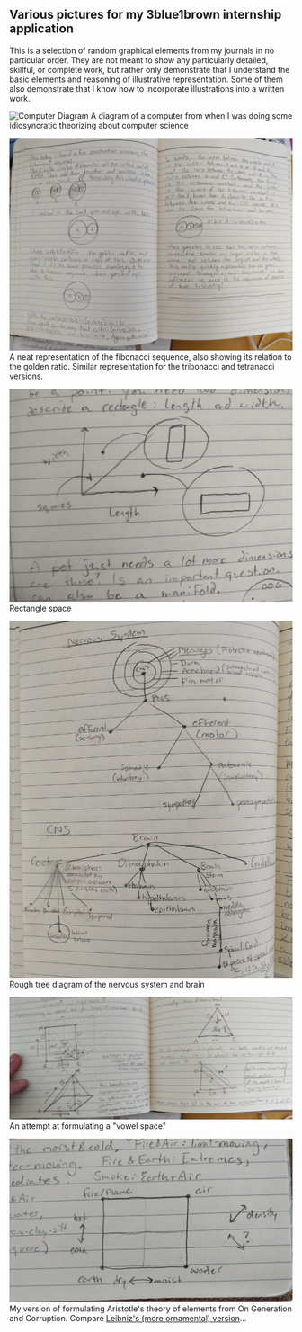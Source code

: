 ## Various pictures for my 3blue1brown internship application 

This is a selection of random graphical elements from my journals in no particular order. They are not meant to show any particularly detailed, skillful, or complete work, but rather only demonstrate that I understand the basic elements and reasoning of illustrative representation. Some of them also demonstrate that I know how to incorporate illustrations into a written work.

![Computer Diagram](./IMG_20210409_145408__01.jpg)
A diagram of a computer from when I was doing some idiosyncratic theorizing about computer science

![Fibonacci](./IMG_20210409_150118__01.jpg)
A neat representation of the fibonacci sequence, also showing its relation to the golden ratio. Similar representation for the tribonacci and tetranacci versions.

![Rectangle Space](./IMG_20210409_150319__01.jpg)
Rectangle space

![Nervous System](./IMG_20210409_150553__01.jpg)
Rough tree diagram of the nervous system and brain

![Vowel Space](./IMG_20210409_150659__01.jpg)
An attempt at formulating a "vowel space"

![On Generation and Corruption](./IMG_20210409_150921__01.jpg)
My version of formulating Aristotle's theory of elements from On Generation and Corruption. Compare [Leibniz's (more ornamental) version](https://upload.wikimedia.org/wikipedia/commons/5/5c/Fotothek_df_tg_0005486_Mathematik_%5E_Kombinatorik.jpg)...
